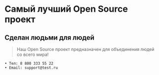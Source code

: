 # Самый лучший Open Source проект

## Сделан людьми для людей

> Наш Open Source проект предназначен для объединения людей со всего мира!

    • Тел: 8 800 333 55 22
    • Email: support@test.ru

